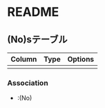 # README

## (No)sテーブル
|Column |Type |Options |
|-------|-----|--------|
| | | |

### Association
-  :(No)

<!--
table/(no):Association数
     /
-->